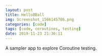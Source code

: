 ```yaml
---
layout: post
title: Hello8Ball
img: Screenshot_1566145786.png
categories: [code]
tags: [code, coroutines, testing]
date: 2019-11-23 21:36:11
---
```


A sampler app to explore Coroutine testing.

[code]: https://github.com/maiatoday/Hello8Ball
